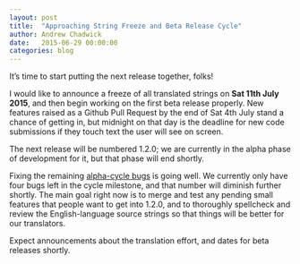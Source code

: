 ```yaml
---
layout: post
title:  "Approaching String Freeze and Beta Release Cycle"
author: Andrew Chadwick
date:   2015-06-29 00:00:00
categories: blog
---
```


It’s time to start putting the next release together, folks!

I would like to announce a freeze of all translated strings on **Sat
11th July 2015**, and then begin working on the first beta release
properly.  New features raised as a Github Pull Request by the end of
Sat 4th July stand a chance of getting in, but midnight on that day is
the deadline for new code submissions if they touch text the user will
see on screen.

The next release will be numbered 1.2.0; we are currently in the alpha
phase of development for it, but that phase will end shortly.

Fixing the remaining [alpha-cycle
bugs](https://github.com/mypaint/mypaint/milestones/MyPaint%201.2.0-alpha)
is going well. We currently only have four bugs left in the cycle
milestone, and that number will diminish further shortly. The main goal
right now is to merge and test any pending small features that people
want to get into 1.2.0, and to thoroughly spellcheck and review the
English-language source strings so that things will be better for our
translators.

Expect announcements about the translation effort, and dates for beta
releases shortly.

